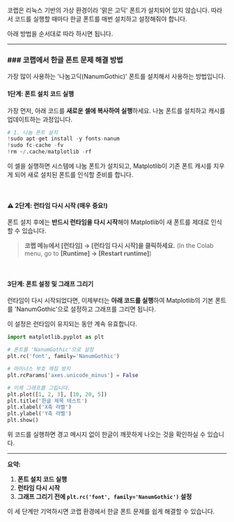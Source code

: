코랩은 리눅스 기반의 가상 환경이라 '맑은 고딕' 폰트가 설치되어 있지 않습니다. 따라서 코드를 실행할 때마다 한글 폰트를 매번 설치하고 설정해줘야 합니다.

아래 방법을 순서대로 따라 하시면 됩니다.

-----

### \#\#\# 코랩에서 한글 폰트 문제 해결 방법

가장 많이 사용하는 '나눔고딕(NanumGothic)' 폰트를 설치해서 사용하는 방법입니다.

#### **1단계: 폰트 설치 코드 실행**

가장 먼저, 아래 코드를 **새로운 셀에 복사하여 실행**하세요. 나눔 폰트를 설치하고 캐시를 업데이트하는 과정입니다.

```python
# 1. 나눔 폰트 설치
!sudo apt-get install -y fonts-nanum
!sudo fc-cache -fv
!rm ~/.cache/matplotlib -rf
```

이 셀을 실행하면 시스템에 나눔 폰트가 설치되고, Matplotlib이 기존 폰트 캐시를 지우게 되어 새로 설치된 폰트를 인식할 준비를 합니다.

<br>

#### **⚠️ 2단계: 런타임 다시 시작 (매우 중요\!)**

폰트 설치 후에는 **반드시 런타임을 다시 시작**해야 Matplotlib이 새 폰트를 제대로 인식할 수 있습니다.

> **코랩 메뉴에서 [런타임] → [런타임 다시 시작]을 클릭하세요.**
> (In the Colab menu, go to **[Runtime] → [Restart runtime]**)

<br>

#### **3단계: 폰트 설정 및 그래프 그리기**

런타임이 다시 시작되었다면, 이제부터는 **아래 코드를 실행**하여 Matplotlib의 기본 폰트를 'NanumGothic'으로 설정하고 그래프를 그리면 됩니다.

이 설정은 런타임이 유지되는 동안 계속 유효합니다.

```python
import matplotlib.pyplot as plt

# 폰트를 'NanumGothic'으로 설정
plt.rc('font', family='NanumGothic')

# 마이너스 부호 깨짐 방지
plt.rcParams['axes.unicode_minus'] = False

# 이제 그래프를 그립니다.
plt.plot([1, 2, 3], [10, 20, 5])
plt.title('한글 제목 테스트')
plt.xlabel('X축 라벨')
plt.ylabel('Y축 라벨')
plt.show()
```

위 코드를 실행하면 경고 메시지 없이 한글이 깨끗하게 나오는 것을 확인하실 수 있습니다.

-----

**요약:**

1.  **폰트 설치 코드 실행**
2.  **런타임 다시 시작**
3.  **그래프 그리기 전에 `plt.rc('font', family='NanumGothic')` 설정**

이 세 단계만 기억하시면 코랩 환경에서 한글 폰트 문제를 쉽게 해결할 수 있습니다.
